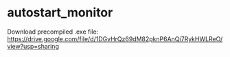 # autostart_monitor


Download precompiled .exe file:
https://drive.google.com/file/d/1DGvHrQz69dM82pknP6AnQi7RykHWLReO/view?usp=sharing
